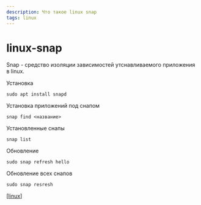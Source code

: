 ```yaml
---
description: Что такое linux snap
tags: linux
---
```

# linux-snap

Snap - средство изоляции зависимостей утснавливаемого приложения в linux.

Установка

`sudo apt install snapd`

Установка приложений под снапом

`snap find <название>`

Установленные снапы

`snap list`

Обновление 

`sudo snap refresh hello`

Обновление всех снапов

`sudo snap resresh`

[[linux]]

[//begin]: # "Autogenerated link references for markdown compatibility"
[linux]: ../lists/linux "Linux"
[//end]: # "Autogenerated link references"